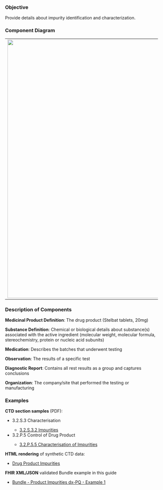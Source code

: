 ### Objective
Provide details about impurity identification and characterization.

### Component Diagram
<table>
<tr><td><img src="impurities_FHIR_resources.png" width="850"/></td></tr>
</table>
 
### Description of Components
**Medicinal Product Definition**: The drug product (Stelbat tablets, 20mg)

**Substance Definition**: Chemical or biological details about substance(s) associated with the active ingredient (molecular weight, molecular formula, stereochemistry, protein or nucleic acid subunits)

**Medication**: Describes the batches that underwent testing

**Observation**: The results of a specific test

**Diagnostic Report**: Contains all rest results as a group and captures conclusions

**Organization**: The company/site that performed the testing or manufacturing

### Examples
<html>
<body>
<p><b>CTD section samples </b> (PDF):</p>
<ul>
<li>3.2.S.3 Characterisation</li>
<ul><li><a href="https://github.com/HL7/uv-dx-pq/raw/master/input/examples-pdf/3.2.S.3.2_Impurities.pdf ">3.2.S.3.2 Impurities</a></li></ul>
<li>3.2.P.5 Control of Drug Product</li>
<ul><li><a href="https://github.com/HL7/uv-dx-pq/raw/master/input/examples-pdf/3.2.P.5.5_Characterisation_of_Impurities.pdf ">3.2.P.5.5 Characterisation of Impurities</a></li></ul>
</ul>
<p><b>HTML rendering</b> of synthetic CTD data:</p>
<ul><li><a href="impurities_rend_p.html">Drug Product Impurities</a> </li></ul>

<p><b>FHIR XML/JSON</b> validated Bundle example in this guide</p>
<ul><li><a href="https://build.fhir.org/ig/HL7/uv-dx-pq/branches/master/Bundle-bundle-product-impurities-dxpq-ex1.html">Bundle - Product Impurities dx-PQ - Example 1</a></li>
</ul>
</body>
</html>